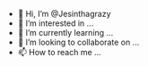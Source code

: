 - 👋 Hi, I’m @Jesinthagrazy
- 👀 I’m interested in ...
- 🌱 I’m currently learning ...
- 💞️ I’m looking to collaborate on ...
- 📫 How to reach me ...

<!---
Jesinthagrazy/Jesinthagrazy is a ✨ special ✨ repository because its `README.md` (this file) appears on your GitHub profile.
You can click the Preview link to take a look at your changes.
--->
